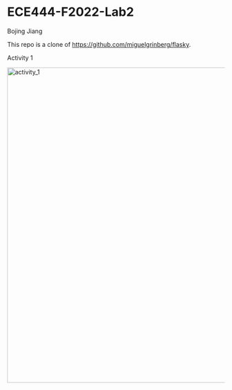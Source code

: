 # ECE444-F2022-Lab2

Bojing Jiang

This repo is a clone of https://github.com/miguelgrinberg/flasky.

Activity 1

<img width="732" alt="activity_1" src="https://user-images.githubusercontent.com/40879743/192117962-a75f48a3-1cdc-41ca-94ff-135c25eb7702.png">
